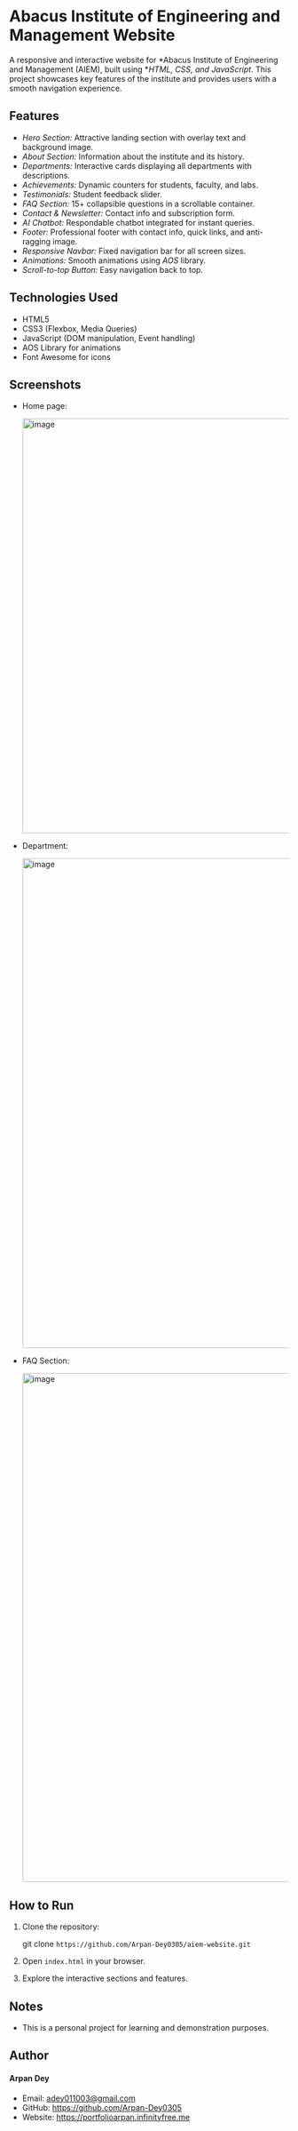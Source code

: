 # Abacus Institute of Engineering and Management Website

A responsive and interactive website for *Abacus Institute of Engineering and Management (AIEM), built using **HTML, CSS, and JavaScript*. This project showcases key features of the institute and provides users with a smooth navigation experience.

## Features

- *Hero Section:* Attractive landing section with overlay text and background image.
- *About Section:* Information about the institute and its history.
- *Departments:* Interactive cards displaying all departments with descriptions.
- *Achievements:* Dynamic counters for students, faculty, and labs.
- *Testimonials:* Student feedback slider.
- *FAQ Section:* 15+ collapsible questions in a scrollable container.
- *Contact & Newsletter:* Contact info and subscription form.
- *AI Chatbot:* Respondable chatbot integrated for instant queries.
- *Footer:* Professional footer with contact info, quick links, and anti-ragging image.
- *Responsive Navbar:* Fixed navigation bar for all screen sizes.
- *Animations:* Smooth animations using *AOS* library.
- *Scroll-to-top Button:* Easy navigation back to top.

## Technologies Used

- HTML5
- CSS3 (Flexbox, Media Queries)
- JavaScript (DOM manipulation, Event handling)
- AOS Library for animations
- Font Awesome for icons

## Screenshots

- Home page:

  <img width="1919" height="747" alt="image" src="https://github.com/user-attachments/assets/099147f5-8d65-4690-947a-6c70a420e41b" />


- Department:
  
  <img width="1743" height="882" alt="image" src="https://github.com/user-attachments/assets/7b4d6c76-59a6-4388-b2bc-ea2378720d7e" />


- FAQ Section:

  <img width="1659" height="916" alt="image" src="https://github.com/user-attachments/assets/9ed12683-3e86-4c16-afd2-089e7f50f54f" />



## How to Run

1. Clone the repository:
   
   git clone
   ```https://github.com/Arpan-Dey0305/aiem-website.git```
   
3. Open ```index.html``` in your browser.
   
4. Explore the interactive sections and features.

## Notes
- This is a personal project for learning and demonstration purposes.

## Author
#### Arpan Dey
- Email: adey011003@gmail.com
- GitHub: https://github.com/Arpan-Dey0305
- Website: https://portfolioarpan.infinityfree.me
